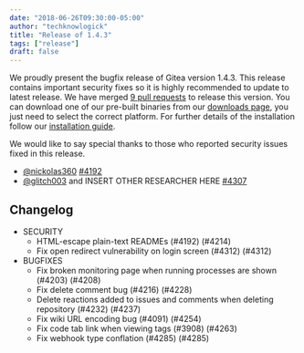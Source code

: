 ```yaml
---
date: "2018-06-26T09:30:00-05:00"
author: "techknowlogick"
title: "Release of 1.4.3"
tags: ["release"]
draft: false
---
```


We proudly present the bugfix release of Gitea version 1.4.3. This release contains important
security fixes so it is highly recommended to update to latest release.
We have merged [9 pull requests](https://github.com/go-gitea/gitea/milestone/25?closed=1) to release this version.
You can download one of our pre-built binaries from our [downloads page](https://dl.gitea.io/gitea/1.4.3/), you just need to select the correct platform.
For further details of the installation follow our [installation guide](https://docs.gitea.io/en-us/install-from-binary/).

We would like to say special thanks to those who reported security issues fixed in this release.

* [@nickolas360](https://github.com/nickolas360) [#4192](https://github.com/go-gitea/gitea/pull/4192)
* [@glitch003](https://github.com/glitch003) and INSERT OTHER RESEARCHER HERE [#4307](https://github.com/go-gitea/gitea/issues/4307)

<!--more-->

## Changelog

* SECURITY
  * HTML-escape plain-text READMEs (#4192) (#4214)
  * Fix open redirect vulnerability on login screen (#4312) (#4312)
* BUGFIXES
  * Fix broken monitoring page when running processes are shown (#4203) (#4208)
  * Fix delete comment bug (#4216) (#4228)
  * Delete reactions added to issues and comments when deleting repository (#4232) (#4237)
  * Fix wiki URL encoding bug (#4091) (#4254)
  * Fix code tab link when viewing tags (#3908) (#4263)
  * Fix webhook type conflation (#4285) (#4285)
